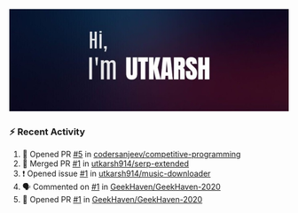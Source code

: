 <img src="https://raw.githubusercontent.com/utkarsh914/utkarsh914/master/picture.jpg"/>

### :zap: Recent Activity

<!--START_SECTION:activity-->
1. 💪 Opened PR [#5](https://github.com//codersanjeev/competitive-programming/pull/5) in [codersanjeev/competitive-programming](https://github.com//codersanjeev/competitive-programming)
2. 🎉 Merged PR [#1](https://github.com//utkarsh914/serp-extended/pull/1) in [utkarsh914/serp-extended](https://github.com//utkarsh914/serp-extended)
3. ❗️ Opened issue [#1](https://github.com//utkarsh914/music-downloader/issues/1) in [utkarsh914/music-downloader](https://github.com//utkarsh914/music-downloader)
4. 🗣 Commented on [#1](https://github.com//GeekHaven/GeekHaven-2020/issues/1) in [GeekHaven/GeekHaven-2020](https://github.com//GeekHaven/GeekHaven-2020)
5. 💪 Opened PR [#1](https://github.com//GeekHaven/GeekHaven-2020/pull/1) in [GeekHaven/GeekHaven-2020](https://github.com//GeekHaven/GeekHaven-2020)
<!--END_SECTION:activity-->
